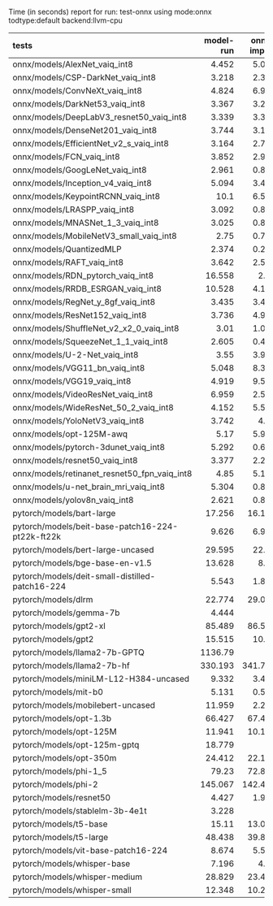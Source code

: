 Time (in seconds) report for run: test-onnx using mode:onnx todtype:default backend:llvm-cpu

| tests                                            |   model-run |   onnx-import |   torch-mlir |   iree-compile |   inference |
|:-------------------------------------------------|------------:|--------------:|-------------:|---------------:|------------:|
| onnx/models/AlexNet_vaiq_int8                    |       4.452 |         5.005 |            0 |          5.482 |       0.51  |
| onnx/models/CSP-DarkNet_vaiq_int8                |       3.218 |         2.397 |            0 |          9.144 |       0.606 |
| onnx/models/ConvNeXt_vaiq_int8                   |       4.824 |         6.921 |            0 |         19.613 |       0.989 |
| onnx/models/DarkNet53_vaiq_int8                  |       3.367 |         3.299 |            0 |          8.014 |       0.661 |
| onnx/models/DeepLabV3_resnet50_vaiq_int8         |       3.339 |         3.385 |            0 |          9.211 |       1.739 |
| onnx/models/DenseNet201_vaiq_int8                |       3.744 |         3.152 |            0 |         28.402 |       0.35  |
| onnx/models/EfficientNet_v2_s_vaiq_int8          |       3.164 |         2.735 |            0 |         17.963 |       0.412 |
| onnx/models/FCN_vaiq_int8                        |       3.852 |         2.987 |            0 |          8.483 |       0.785 |
| onnx/models/GoogLeNet_vaiq_int8                  |       2.961 |         0.886 |            0 |          8.914 |       0.214 |
| onnx/models/Inception_v4_vaiq_int8               |       5.094 |         3.447 |            0 |          1.424 |       0     |
| onnx/models/KeypointRCNN_vaiq_int8               |      10.1   |         6.567 |            0 |          2.014 |       0     |
| onnx/models/LRASPP_vaiq_int8                     |       3.092 |         0.868 |            0 |          9.485 |      10.067 |
| onnx/models/MNASNet_1_3_vaiq_int8                |       3.025 |         0.863 |            0 |          6.609 |       0.164 |
| onnx/models/MobileNetV3_small_vaiq_int8          |       2.75  |         0.762 |            0 |          7.65  |       0.131 |
| onnx/models/QuantizedMLP                         |       2.374 |         0.265 |            0 |          0.917 |       0.069 |
| onnx/models/RAFT_vaiq_int8                       |       3.642 |         2.557 |            0 |         32.286 |       0     |
| onnx/models/RDN_pytorch_vaiq_int8                |      16.558 |         2.53  |            0 |         15.137 |     101.021 |
| onnx/models/RRDB_ESRGAN_vaiq_int8                |      10.528 |         4.196 |            0 |         32.538 |      38.137 |
| onnx/models/RegNet_y_8gf_vaiq_int8               |       3.435 |         3.475 |            0 |         11.283 |       0.568 |
| onnx/models/ResNet152_vaiq_int8                  |       3.736 |         4.959 |            0 |         14.998 |       0.674 |
| onnx/models/ShuffleNet_v2_x2_0_vaiq_int8         |       3.01  |         1.085 |            0 |          5.703 |       0.167 |
| onnx/models/SqueezeNet_1_1_vaiq_int8             |       2.605 |         0.466 |            0 |          4.345 |       0.143 |
| onnx/models/U-2-Net_vaiq_int8                    |       3.55  |         3.983 |            0 |         17.781 |       1.736 |
| onnx/models/VGG11_bn_vaiq_int8                   |       5.048 |         8.318 |            0 |          9.247 |       0.804 |
| onnx/models/VGG19_vaiq_int8                      |       4.919 |         9.515 |            0 |         10.402 |       1.089 |
| onnx/models/VideoResNet_vaiq_int8                |       6.959 |         2.542 |            0 |          4.106 |      83.402 |
| onnx/models/WideResNet_50_2_vaiq_int8            |       4.152 |         5.547 |            0 |          9.867 |       0.859 |
| onnx/models/YoloNetV3_vaiq_int8                  |       3.742 |         4.07  |            0 |         11.492 |       7.238 |
| onnx/models/opt-125M-awq                         |       5.17  |         5.924 |            0 |          2.337 |       0     |
| onnx/models/pytorch-3dunet_vaiq_int8             |       5.292 |         0.608 |            0 |          3.821 |      38.932 |
| onnx/models/resnet50_vaiq_int8                   |       3.377 |         2.224 |            0 |          7.87  |       0.417 |
| onnx/models/retinanet_resnet50_fpn_vaiq_int8     |       4.85  |         5.131 |            0 |          1.667 |       0     |
| onnx/models/u-net_brain_mri_vaiq_int8            |       5.304 |         0.846 |            0 |          3.801 |       7.49  |
| onnx/models/yolov8n_vaiq_int8                    |       2.621 |         0.865 |            0 |          9.91  |       0.494 |
| pytorch/models/bart-large                        |      17.256 |        16.136 |            0 |          7.571 |       0     |
| pytorch/models/beit-base-patch16-224-pt22k-ft22k |       9.626 |         6.974 |            0 |         10.324 |       0.833 |
| pytorch/models/bert-large-uncased                |      29.595 |        22.38  |            0 |         25.532 |       8.492 |
| pytorch/models/bge-base-en-v1.5                  |      13.628 |         8.14  |            0 |         11.254 |       7.638 |
| pytorch/models/deit-small-distilled-patch16-224  |       5.543 |         1.839 |            0 |          5.54  |       0.292 |
| pytorch/models/dlrm                              |      22.774 |        29.004 |            0 |         17.873 |       0     |
| pytorch/models/gemma-7b                          |       4.444 |         0     |            0 |          0     |       0     |
| pytorch/models/gpt2-xl                           |      85.489 |        86.594 |            0 |         95.758 |      21.809 |
| pytorch/models/gpt2                              |      15.515 |        10.25  |            0 |         11.831 |       8.768 |
| pytorch/models/llama2-7b-GPTQ                    |    1136.79  |         0     |            0 |          0     |       0     |
| pytorch/models/llama2-7b-hf                      |     330.193 |       341.732 |            0 |        202.021 |       0     |
| pytorch/models/miniLM-L12-H384-uncased           |       9.332 |         3.464 |            0 |          6.635 |       7.192 |
| pytorch/models/mit-b0                            |       5.131 |         0.596 |            0 |          6.959 |       0.433 |
| pytorch/models/mobilebert-uncased                |      11.959 |         2.269 |            0 |         14.352 |       0.272 |
| pytorch/models/opt-1.3b                          |      66.427 |        67.494 |            0 |         39.902 |       0     |
| pytorch/models/opt-125M                          |      11.941 |        10.197 |            0 |          4.793 |       0     |
| pytorch/models/opt-125m-gptq                     |      18.779 |         0     |            0 |          0     |       0     |
| pytorch/models/opt-350m                          |      24.412 |        22.129 |            0 |         10.092 |       0     |
| pytorch/models/phi-1_5                           |      79.23  |        72.842 |            0 |         42.795 |       0     |
| pytorch/models/phi-2                             |     145.067 |       142.491 |            0 |         79.137 |       0     |
| pytorch/models/resnet50                          |       4.427 |         1.954 |            0 |          5.133 |       0.419 |
| pytorch/models/stablelm-3b-4e1t                  |       3.228 |         0     |            0 |          0     |       0     |
| pytorch/models/t5-base                           |      15.11  |        13.075 |            0 |         19.179 |      12.475 |
| pytorch/models/t5-large                          |      48.438 |        39.846 |            0 |         58.311 |      20.632 |
| pytorch/models/vit-base-patch16-224              |       8.674 |         5.528 |            0 |          8.672 |       0.651 |
| pytorch/models/whisper-base                      |       7.196 |         4.96  |            0 |          2.127 |       0     |
| pytorch/models/whisper-medium                    |      28.829 |        23.499 |            0 |         11.456 |       0     |
| pytorch/models/whisper-small                     |      12.348 |        10.275 |            0 |          4.571 |       0     |
